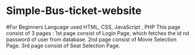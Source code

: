 # Simple-Bus-ticket-website
#For Beginners
Language used HTML, CSS, JavaScript , PHP
This page consist of 3 pages :
1st page consist of Login Page, which fetches the  id nd password of user from database.
2nd page consist of Movie Selection Page.
3rd page consist of Seat Selection Page.
